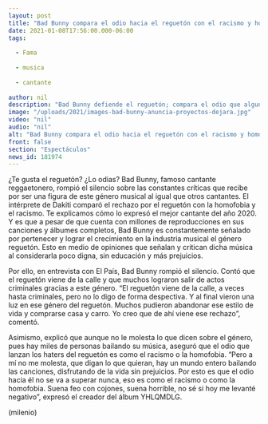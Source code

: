 ```yaml
---
layout: post
title: "Bad Bunny compara el odio hacia el reguetón con el racismo y homofobia"
date: 2021-01-08T17:56:00.000-06:00
tags:
  
  - Fama
  
  - musica
  
  - cantante
  
author: nil
description: "Bad Bunny defiende el reguetón; compara el odio que algunos sienten hacia el género musical con el racismo y la homofobia. "
image: "/uploads/2021/images-bad-bunny-anuncia-proyectos-dejara.jpg"
video: "nil"
audio: "nil"
alt: "Bad Bunny compara el odio hacia el reguetón con el racismo y homofobia"
front: false
section: "Espectáculos"
news_id: 181974
---
```


¿Te gusta el reguetón? ¿Lo odias? Bad Bunny, famoso cantante reggaetonero, rompió el silencio sobre las constantes críticas que recibe por ser una figura de este género musical al igual que otros cantantes. El intérprete de Dakiti comparó el rechazo por el reguetón con la homofobia y el racismo. Te explicamos cómo lo expresó el mejor cantante del año 2020. Y es que a pesar de que cuenta con millones de reproducciones en sus canciones y álbumes completos, Bad Bunny es constantemente señalado por pertenecer y lograr el crecimiento en la industria musical el género reguetón. Esto en medio de opiniones que señalan y critican dicha música al considerarla poco digna, sin educación y más prejuicios. 

Por ello, en entrevista con El País, Bad Bunny rompió el silencio. Contó que el reguetón viene de la calle y que muchos lograron salir de actos criminales gracias a este género. “El reguetón viene de la calle, a veces hasta criminales, pero no lo digo de forma despectiva. Y al final vieron una luz en ese género del reguetón. Muchos pudieron abandonar ese estilo de vida y comprarse casa y carro. Yo creo que de ahí viene ese rechazo”, comentó. 

Asimismo, explicó que aunque no le molesta lo que dicen sobre el género, pues hay miles de personas bailando su música, aseguró que el odio que lanzan los haters del reguetón es como el racismo o la homofobia. “Pero a mí no me molesta, que digan lo que quieran, hay un mundo entero bailando las canciones, disfrutando de la vida sin prejuicios. Por esto es que el odio hacia él no se va a superar nunca, eso es como el racismo o como la homofobia. Suena feo con cojones, suena horrible, no sé si hoy me levanté negativo”, expresó el creador del álbum YHLQMDLG.

(milenio)